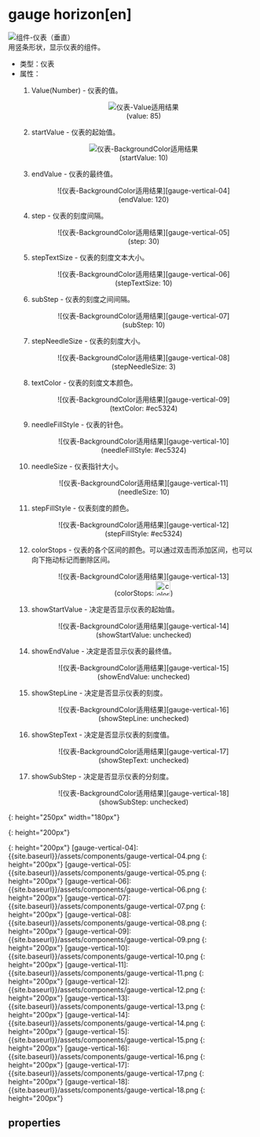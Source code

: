 # gauge horizon[en]
![组件-仪表（垂直）][gauge-vertical-01]  
用竖条形状，显示仪表的组件。

- 类型：仪表
- 属性：  
    1. Value(Number) - 仪表的值。  
      <figure style="text-align: center;">
      ![仪表-Value适用结果][gauge-vertical-02]  
      <figurecaption>(value: 85)</figurecaption>
      </figure>

    2. startValue - 仪表的起始值。  
      <figure style="text-align: center;">
      ![仪表-BackgroundColor适用结果][gauge-vertical-03]  
      <figurecaption>(startValue: 10)</figurecaption>
      </figure>

    3. endValue - 仪表的最终值。  
      <figure style="text-align: center;">
      ![仪表-BackgroundColor适用结果][gauge-vertical-04]  
      <figurecaption>(endValue: 120)</figurecaption>
      </figure>

    4. step - 仪表的刻度间隔。  
      <figure style="text-align: center;">
      ![仪表-BackgroundColor适用结果][gauge-vertical-05]  
      <figurecaption>(step: 30)</figurecaption>
      </figure>

    5. stepTextSize - 仪表的刻度文本大小。  
      <figure style="text-align: center;">
      ![仪表-BackgroundColor适用结果][gauge-vertical-06]  
      <figurecaption>(stepTextSize: 10)</figurecaption>
      </figure>

    6. subStep - 仪表的刻度之间间隔。  
      <figure style="text-align: center;">
      ![仪表-BackgroundColor适用结果][gauge-vertical-07]  
      <figurecaption>(subStep: 10)</figurecaption>
      </figure>

    7. stepNeedleSize - 仪表的刻度大小。
      <figure style="text-align: center;">
      ![仪表-BackgroundColor适用结果][gauge-vertical-08]  
      <figurecaption>(stepNeedleSize: 3)</figurecaption>
      </figure>

    8. textColor - 仪表的刻度文本颜色。  
      <figure style="text-align: center;">
      ![仪表-BackgroundColor适用结果][gauge-vertical-09]  
      <figurecaption>(textColor: #ec5324)</figurecaption>
      </figure>

    9. needleFillStyle - 仪表的针色。  
      <figure style="text-align: center;">
      ![仪表-BackgroundColor适用结果][gauge-vertical-10]  
      <figurecaption>(needleFillStyle: #ec5324)</figurecaption>
      </figure>

    10. needleSize - 仪表指针大小。
      <figure style="text-align: center;">
      ![仪表-BackgroundColor适用结果][gauge-vertical-11]  
      <figurecaption>(needleSize: 10)</figurecaption>
      </figure>

    11. stepFillStyle - 仪表刻度的颜色。  
      <figure style="text-align: center;">
      ![仪表-BackgroundColor适用结果][gauge-vertical-12]  
      <figurecaption>(stepFillStyle: #ec5324)</figurecaption>
      </figure>

    12. colorStops - 仪表的各个区间的颜色。可以通过双击而添加区间，也可以向下拖动标记而删除区间。  
      <figure style="text-align: center;">
      ![仪表-BackgroundColor适用结果][gauge-vertical-13]  
      <figurecaption>(colorStops: <img src="{{site.baseurl}}/assets/components/color-stops-value.png" height="30" alt="color stops">)</figurecaption>
      </figure>

    13. showStartValue - 决定是否显示仪表的起始值。  
      <figure style="text-align: center;">
      ![仪表-BackgroundColor适用结果][gauge-vertical-14]  
      <figurecaption>(showStartValue: unchecked)</figurecaption>
      </figure>

    14. showEndValue - 决定是否显示仪表的最终值。  
      <figure style="text-align: center;">
      ![仪表-BackgroundColor适用结果][gauge-vertical-15]  
      <figurecaption>(showEndValue: unchecked)</figurecaption>
      </figure>

    15. showStepLine - 决定是否显示仪表的刻度。  
      <figure style="text-align: center;">
      ![仪表-BackgroundColor适用结果][gauge-vertical-16]  
      <figurecaption>(showStepLine: unchecked)</figurecaption>
      </figure>

    16. showStepText - 决定是否显示仪表的刻度值。  
      <figure style="text-align: center;">
      ![仪表-BackgroundColor适用结果][gauge-vertical-17]  
      <figurecaption>(showStepText: unchecked)</figurecaption>
      </figure>

    17. showSubStep - 决定是否显示仪表的分刻度。  
      <figure style="text-align: center;">
      ![仪表-BackgroundColor适用结果][gauge-vertical-18]  
      <figurecaption>(showSubStep: unchecked)</figurecaption>
      </figure>


[gauge-vertical-01]: {{site.baseurl}}/assets/components/gauge-vertical-01.png
{: height="250px" width="180px"}

[gauge-vertical-02]: {{site.baseurl}}/assets/components/gauge-vertical-02.png
{: height="200px"}

[gauge-vertical-03]: {{site.baseurl}}/assets/components/gauge-vertical-03.png
{: height="200px"}
[gauge-vertical-04]: {{site.baseurl}}/assets/components/gauge-vertical-04.png
{: height="200px"}
[gauge-vertical-05]: {{site.baseurl}}/assets/components/gauge-vertical-05.png
{: height="200px"}
[gauge-vertical-06]: {{site.baseurl}}/assets/components/gauge-vertical-06.png
{: height="200px"}
[gauge-vertical-07]: {{site.baseurl}}/assets/components/gauge-vertical-07.png
{: height="200px"}
[gauge-vertical-08]: {{site.baseurl}}/assets/components/gauge-vertical-08.png
{: height="200px"}
[gauge-vertical-09]: {{site.baseurl}}/assets/components/gauge-vertical-09.png
{: height="200px"}
[gauge-vertical-10]: {{site.baseurl}}/assets/components/gauge-vertical-10.png
{: height="200px"}
[gauge-vertical-11]: {{site.baseurl}}/assets/components/gauge-vertical-11.png
{: height="200px"}
[gauge-vertical-12]: {{site.baseurl}}/assets/components/gauge-vertical-12.png
{: height="200px"}
[gauge-vertical-13]: {{site.baseurl}}/assets/components/gauge-vertical-13.png
{: height="200px"}
[gauge-vertical-14]: {{site.baseurl}}/assets/components/gauge-vertical-14.png
{: height="200px"}
[gauge-vertical-15]: {{site.baseurl}}/assets/components/gauge-vertical-15.png
{: height="200px"}
[gauge-vertical-16]: {{site.baseurl}}/assets/components/gauge-vertical-16.png
{: height="200px"}
[gauge-vertical-17]: {{site.baseurl}}/assets/components/gauge-vertical-17.png
{: height="200px"}
[gauge-vertical-18]: {{site.baseurl}}/assets/components/gauge-vertical-18.png
{: height="200px"}
## properties
